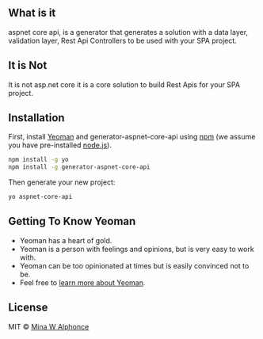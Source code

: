 ## What is it 
aspnet core api, is a generator that generates a solution with a data layer, validation layer, Rest Api Controllers to be used with your SPA project. 

## It is Not
It is not asp.net core it is a core solution to build Rest Apis for your SPA project. 

## Installation

First, install [Yeoman](http://yeoman.io) and generator-aspnet-core-api using [npm](https://www.npmjs.com/) (we assume you have pre-installed [node.js](https://nodejs.org/)).

```bash
npm install -g yo
npm install -g generator-aspnet-core-api
```

Then generate your new project:

```bash
yo aspnet-core-api
```

## Getting To Know Yeoman

 * Yeoman has a heart of gold.
 * Yeoman is a person with feelings and opinions, but is very easy to work with.
 * Yeoman can be too opinionated at times but is easily convinced not to be.
 * Feel free to [learn more about Yeoman](http://yeoman.io/).

## License

MIT © [Mina W Alphonce]()


[npm-image]: https://badge.fury.io/js/generator-aspnet-core-api.svg
[npm-url]: https://npmjs.org/package/generator-aspnet-core-api
[travis-image]: https://travis-ci.org//generator-aspnet-core-api.svg?branch=master
[travis-url]: https://travis-ci.org//generator-aspnet-core-api
[daviddm-image]: https://david-dm.org//generator-aspnet-core-api.svg?theme=shields.io
[daviddm-url]: https://david-dm.org//generator-aspnet-core-api
[coveralls-image]: https://coveralls.io/repos//generator-aspnet-core-api/badge.svg
[coveralls-url]: https://coveralls.io/r//generator-aspnet-core-api
